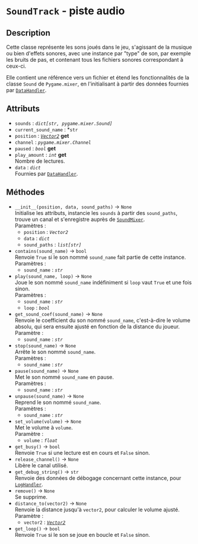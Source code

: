 # `SoundTrack` - piste audio
## Description
Cette classe représente les sons joués dans le jeu, s'agissant de la musique ou bien d'effets sonores,
avec une instance par "type" de son, par exemple les bruits de pas,
et contenant tous les fichiers sonores correspondant à ceux-ci.

Elle contient une référence vers un fichier et étend les fonctionnalités de la classe `Sound` de `Pygame.mixer`, 
en l'initialisant à partir des données fournies par [`DataHandler`](data_handler.md).

## Attributs
- `sounds` : *`dict[str, pygame.mixer.Sound]`*
- `current_sound_name` : *`str`
- `position` : *[`Vector2`](vector_2.md)* **get**
- `channel` : *`pygame.mixer.Channel`*
- `paused` : *`bool`* **get**
- `play_amount` : *`int`* **get** \
  Nombre de lectures.
- `data` : *`dict`* \
  Fournies par [`DataHandler`](data_handler.md).

## Méthodes
- `__init__(position, data, sound_paths)` &rarr; `None` \
  Initialise les attributs, instancie les `sounds` à partir des `sound_paths`, trouve un canal et s'enregistre auprès 
  de [`SoundMixer`](sound_mixer.md). \
  Paramètres :
  * `position` : *`Vector2`*
  * `data` : *`dict`*
  * `sound_paths` : *`list[str]`*
- `contains(sound_name)` &rarr; `bool` \
  Renvoie `True` si le son nommé `sound_name` fait partie de cette instance. \
  Paramètres :
  * `sound_name` : *`str`*
- `play(sound_name, loop)` &rarr; `None` \
  Joue le son nommé `sound_name` indéfiniment si `loop` vaut `True` et une fois sinon. \
  Paramètres :
  * `sound_name` : *`str`*
  * `loop` : *`bool`*
- `get_sound_coef(sound_name)` &rarr; `None` \
  Renvoie le coefficient du son nommé `sound_name`, c'est-à-dire le volume absolu, qui sera ensuite ajusté en fonction
  de la distance du joueur. \
  Paramètre :
  * `sound_name` : *`str`*
- `stop(sound_name)` &rarr; `None` \
  Arrête le son nommé `sound_name`. \
  Paramètres :
  * `sound_name` : *`str`*
- `pause(sound_name)` &rarr; `None` \
  Met le son nommé `sound_name` en pause. \
  Paramètres :
  * `sound_name` : *`str`*
- `unpause(sound_name)` &rarr; `None` \
  Reprend le son nommé `sound_name`. \
  Paramètres :
  * `sound_name` : *`str`*
- `set_volume(volume)` &rarr; `None` \
  Met le volume à `volume`. \
  Paramètre :
  * `volume` : *`float`*
- `get_busy()` &rarr; `bool` \
  Renvoie `True` si une lecture est en cours et `False` sinon.
- `release_channel()` &rarr; `None` \
  Libère le canal utilisé.
- `get_debug_string()` &rarr; `str` \
  Renvoie des données de débogage concernant cette instance, pour [`LogHandler`](log_handler.md).
- `remove()` &rarr; `None` \
  Se supprime.
- `distance_to(vector2)` &rarr; `None` \
  Renvoie la distance jusqu'à `vector2`, pour calculer le volume ajusté. \
  Paramètre :
  * `vector2` : *[`Vector2`](vector_2.md)*
- `get_loop()` &rarr; `bool` \
  Renvoie `True` si le son se joue en boucle et `False` sinon.

